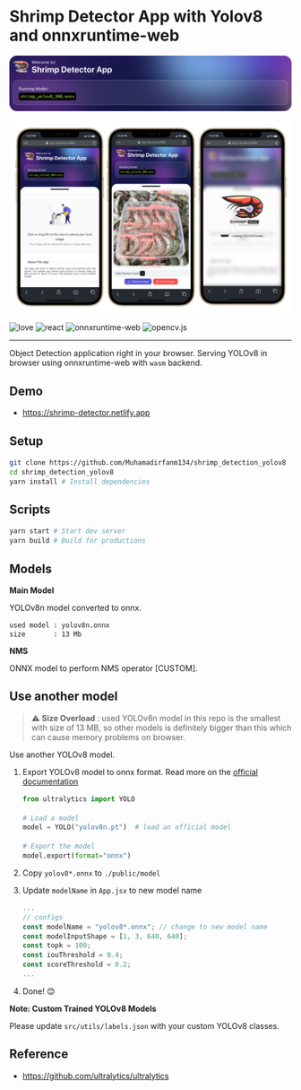 # Shrimp Detector App with Yolov8 and onnxruntime-web

<p align="center">
  <img src="./sample_header.png" />
</p>

<p align="center">
  <img src="./sample.png" />
</p>

![love](https://img.shields.io/badge/Made%20with-🖤-white)
![react](https://img.shields.io/badge/React-blue?logo=react)
![onnxruntime-web](https://img.shields.io/badge/onnxruntime--web-white?logo=onnx&logoColor=black)
![opencv.js](https://img.shields.io/badge/opencv.js-green?logo=opencv)

---

Object Detection application right in your browser.
Serving YOLOv8 in browser using onnxruntime-web with `wasm` backend.

## Demo
- https://shrimp-detector.netlify.app

## Setup

```bash
git clone https://github.com/Muhamadirfanm134/shrimp_detection_yolov8
cd shrimp_detection_yolov8
yarn install # Install dependencies
```

## Scripts

```bash
yarn start # Start dev server
yarn build # Build for productions
```

## Models

**Main Model**

YOLOv8n model converted to onnx.

```
used model : yolov8n.onnx
size       : 13 Mb
```

**NMS**

ONNX model to perform NMS operator [CUSTOM].

## Use another model

> :warning: **Size Overload** : used YOLOv8n model in this repo is the smallest with size of 13 MB, so other models is definitely bigger than this which can cause memory problems on browser.

Use another YOLOv8 model.

1. Export YOLOv8 model to onnx format. Read more on the [official documentation](https://docs.ultralytics.com/tasks/detection/#export)

   ```python
   from ultralytics import YOLO

   # Load a model
   model = YOLO("yolov8n.pt")  # load an official model

   # Export the model
   model.export(format="onnx")
   ```

2. Copy `yolov8*.onnx` to `./public/model`
3. Update `modelName` in `App.jsx` to new model name
   ```jsx
   ...
   // configs
   const modelName = "yolov8*.onnx"; // change to new model name
   const modelInputShape = [1, 3, 640, 640];
   const topk = 100;
   const iouThreshold = 0.4;
   const scoreThreshold = 0.2;
   ...
   ```
4. Done! 😊

**Note: Custom Trained YOLOv8 Models**

Please update `src/utils/labels.json` with your custom YOLOv8 classes.

## Reference

- https://github.com/ultralytics/ultralytics

